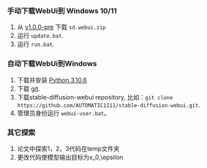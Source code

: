 

### 手动下载WebUi到 Windows 10/11
1. 从 [v1.0.0-pre](https://github.com/AUTOMATIC1111/stable-diffusion-webui/releases/tag/v1.0.0-pre) 下载 `sd.webui.zip` 
2. 运行 `update.bat`.
3. 运行 `run.bat`.

### 自动下载WebUi到Windows
1. 下载并安装 [Python 3.10.6](https://www.python.org/downloads/release/python-3106/) 
2. 下载 [git](https://git-scm.com/download/win).
3. 下载stable-diffusion-webui repository, 比如：`git clone https://github.com/AUTOMATIC1111/stable-diffusion-webui.git`.
4. 管理员身份运行 `webui-user.bat`。
### 其它探索
1. 论文中探索1，2，3代码在temp文件夹
2. 更改代码使模型输出目标为x_0,\epsilon
